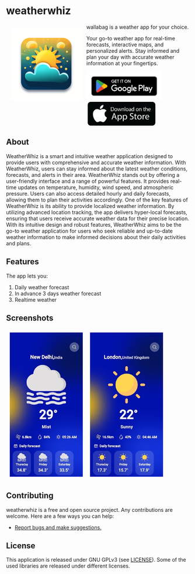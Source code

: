 # weatherwhiz 

<img src="/assets/image.png" align="left"
width="200" hspace="10" vspace="10">

wallabag is a weather app for your choice.  

Your go-to weather app for real-time forecasts, interactive maps, and personalized alerts. Stay informed and plan your day with accurate weather information at your fingertips.

<p align="left">
<a href="https://play.google.com/store/apps/details?id=com.arunavabasu.projects.weatherwhiz">
    <img alt="Get it on Google Play"
        height="80"
        src="./assets/google-play-badge.png" />
</a>  
<a href="https://apps.apple.com/in/app/weatherwhiz/id6450788327">
    <img alt="Get it on App Store"
        height="65"
        src="./assets/pngwing.com.png" />
        </a>
        </p>

## About

WeatherWhiz is a smart and intuitive weather application designed to provide users with comprehensive and accurate weather information. With WeatherWhiz, users can stay informed about the latest weather conditions, forecasts, and alerts in their area.
WeatherWhiz stands out by offering a user-friendly interface and a range of powerful features.
It provides real-time updates on temperature, humidity, wind speed, and atmospheric pressure. Users can also access detailed hourly and daily forecasts, allowing them to plan their activities accordingly.
One of the key features of WeatherWhiz is its ability to provide localized weather information. By utilizing advanced location tracking, the app delivers hyper-local forecasts, ensuring that users receive accurate weather data for their precise location.
With its intuitive design and robust features, WeatherWhiz aims to be the go-to weather application for users who seek reliable and up-to-date weather information to make informed decisions about their daily activities and plans.
## Features

The  app lets you:

1. Daily weather forecast
2. In advance 3 days weather forecast
3. Realtime weather

## Screenshots

[<img src="./assets/unnamed.jpg" align="left"
width="200"
    hspace="10" vspace="10">](./assets/unnanmed.png)
[<img  src="/assets/unnamed-2.jpg" align="center"
width="200"
    hspace="10" vspace="10">](./assets/unnanmed-2.png)


## Contributing

weatherwhiz  is a free and open source project. Any contributions are welcome. Here are a few ways you can help:

- [Report bugs and make suggestions.](https://github.com/arunavabasu-03/weatherwhiz/issues)


## License

This application is released under GNU GPLv3 (see [LICENSE](LICENSE)).
Some of the used libraries are released under different licenses.

